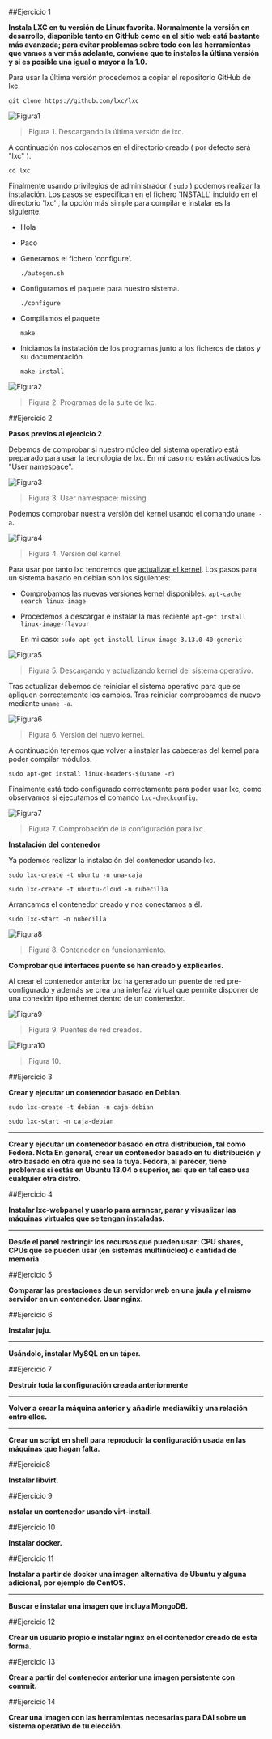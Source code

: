 ##Ejercicio 1

**Instala LXC en tu versión de Linux favorita. Normalmente la versión en desarrollo, disponible tanto en GitHub como en el sitio web está bastante más avanzada; para evitar problemas sobre todo con las herramientas que vamos a ver más adelante, conviene que te instales la última versión y si es posible una igual o mayor a la 1.0.**

Para usar la última versión procedemos a copiar el repositorio GitHub de lxc.

```git clone https://github.com/lxc/lxc```

![Figura1](Imagenes/ej4_1_1.png)
> Figura 1. Descargando la última versión de lxc.

A continuación nos colocamos en el directorio creado ( por defecto será "lxc" ).

```cd lxc```

Finalmente usando privilegios de administrador ( ```sudo``` ) podemos realizar la instalación. Los pasos se especifican en el fichero 'INSTALL' incluido en el directorio 'lxc' , la opción más simple para compilar e instalar es la siguiente.


* Hola
* Paco


* 	Generamos el fichero 'configure'.
	
	```./autogen.sh```

*	Configuramos el paquete para nuestro sistema.

	```./configure```

* 	Compilamos el paquete

	```make```

* 	Iniciamos la instalación de los programas junto a los ficheros de datos y su documentación.

	```make install```


![Figura2](Imagenes/ej4_1_2.png)
> Figura 2. Programas de la suite de lxc.


##Ejercicio 2

**Pasos previos al ejercicio 2**

Debemos de comprobar si nuestro núcleo del sistema operativo está preparado para usar la tecnología de lxc. En mi caso no están activados los "User namespace".

![Figura3](Imagenes/ej4_2_4.png)
> Figura 3. User namespace: missing

Podemos comprobar nuestra versión del kernel usando el comando ```uname -a```.

![Figura4](Imagenes/ej4_2_2.png)
> Figura 4. Versión del kernel.

Para usar por tanto lxc tendremos que [actualizar el kernel](https://wiki.debian.org/HowToUpgradeKernel). Los pasos para un sistema basado en debian son los siguientes:

* Comprobamos las nuevas versiones kernel disponibles.
	```apt-cache search linux-image```
* Procedemos a descargar e instalar la más reciente
	```apt-get install linux-image-flavour```

	En mi caso: ```sudo apt-get install linux-image-3.13.0-40-generic```

![Figura5](Imagenes/ej4_2_3.png)
> Figura 5. Descargando y actualizando kernel del sistema operativo.

Tras actualizar debemos de reiniciar el sistema operativo para que se apliquen correctamente los cambios. Tras reiniciar comprobamos de nuevo mediante ```uname -a```. 

![Figura6](Imagenes/ej4_2_5.png)
> Figura 6. Versión del nuevo kernel.

A continuación tenemos que volver a instalar las cabeceras del kernel para poder compilar módulos.

```sudo apt-get install linux-headers-$(uname -r)```

Finalmente está todo configurado correctamente para poder usar lxc, como observamos si ejecutamos el comando ```lxc-checkconfig```.

![Figura7](Imagenes/ej4_2_6.png)
>Figura 7. Comprobación de la configuración para lxc.

**Instalación del contenedor**

Ya podemos realizar la instalación del contenedor usando lxc.

```sudo lxc-create -t ubuntu -n una-caja```

```sudo lxc-create -t ubuntu-cloud -n nubecilla```

Arrancamos el contenedor creado y nos conectamos a él.

```sudo lxc-start -n nubecilla```

![Figura8](Imagenes/ej4_2_7.png)
>Figura 8. Contenedor en funcionamiento.

**Comprobar qué interfaces puente se han creado y explicarlos.**

Al crear el contenedor anterior lxc ha generado un puente de red pre-configurado y además se crea una interfaz virtual que permite disponer de una conexión tipo ethernet dentro de un contenedor.

![Figura9](Imagenes/ej4_2_8.png)
>Figura 9. Puentes de red creados.

![Figura10](Imagenes/ej4_2_9.png)
>Figura 10.


##Ejercicio 3

**Crear y ejecutar un contenedor basado en Debian.**

```sudo lxc-create -t debian -n caja-debian```

```sudo lxc-start -n caja-debian```


---

**Crear y ejecutar un contenedor basado en otra distribución, tal como Fedora. Nota En general, crear un contenedor basado en tu distribución y otro basado en otra que no sea la tuya. Fedora, al parecer, tiene problemas si estás en Ubuntu 13.04 o superior, así que en tal caso usa cualquier otra distro.**

##Ejercicio 4

**Instalar lxc-webpanel y usarlo para arrancar, parar y visualizar las máquinas virtuales que se tengan instaladas.**

---

**Desde el panel restringir los recursos que pueden usar: CPU shares, CPUs que se pueden usar (en sistemas multinúcleo) o cantidad de memoria.**

##Ejercicio 5

**Comparar las prestaciones de un servidor web en una jaula y el mismo servidor en un contenedor. Usar nginx.**

##Ejercicio 6

**Instalar juju.**

---

**Usándolo, instalar MySQL en un táper.**

##Ejercicio 7

**Destruir toda la configuración creada anteriormente**

---

**Volver a crear la máquina anterior y añadirle mediawiki y una relación entre ellos.**

---

**Crear un script en shell para reproducir la configuración usada en las máquinas que hagan falta.**

##Ejercicio8

**Instalar libvirt.**

##Ejercicio 9

**nstalar un contenedor usando virt-install.**

##Ejercicio 10

**Instalar docker.**

##Ejercicio 11

**Instalar a partir de docker una imagen alternativa de Ubuntu y alguna adicional, por ejemplo de CentOS.**

---

**Buscar e instalar una imagen que incluya MongoDB.**

##Ejercicio 12

**Crear un usuario propio e instalar nginx en el contenedor creado de esta forma.**

##Ejercicio 13

**Crear a partir del contenedor anterior una imagen persistente con commit.**

##Ejercicio 14

**Crear una imagen con las herramientas necesarias para DAI sobre un sistema operativo de tu elección.**
